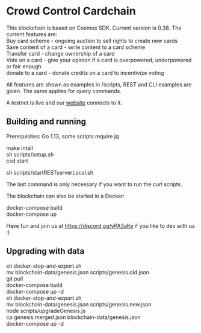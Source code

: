 # Crowd Control Cardchain

This blockchain is based on Cosmos SDK. Current version is 0.38.
The current features are:  
Buy card scheme - ongoing auction to sell rights to create new cards  
Save content of a card - write content to a card scheme  
Transfer card - change ownership of a card  
Vote on a card - give your opinion if a card is overpowered, underpowered or fair enough  
donate to a card - donate credits on a card to incentivize voting  

All features are shown as examples in /scripts, REST and CLI examples are given. The same applies for query commands.

A testnet is live and our [website](https://www.crowdcontrol.network) connects to it.

## Building and running

Prerequisites: Go 1.13, some scripts require jq

make intall  
sh scripts/setup.sh  
csd start  

sh scripts/startRESTserverLocal.sh

The last command is only necessary if you want to run the curl scripts.

The blockchain can also be started in a Docker:

docker-compose build  
docker-compose up  

Have fun and join us at https://discord.gg/yPA3aKe if you like to dev with us :)

## Upgrading with data

sh docker-stop-and-export.sh  
mv blockchain-data/genesis.json scripts/genesis.old.json  
git pull  
docker-compose build  
docker-compose up -d  
sh docker-stop-and-export.sh  
mv blockchain-data/genesis.json scripts/genesis.new.json  
node scripts/upgradeGenesis.js  
cp genesis.merged.json blockchain-data/genesis.json  
docker-compose up -d  
 
